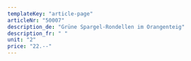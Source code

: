 ```yaml
---
templateKey: "article-page"
articleNr: "50007"
description_de: "Grüne Spargel-Rondellen im Orangenteig"
description_fr: " "
unit: "2"
price: "22.--"
---
```


